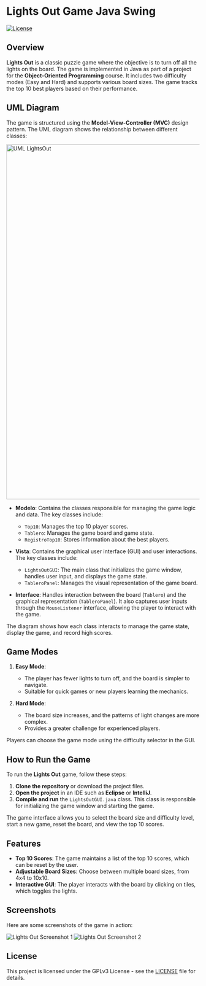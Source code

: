 # Lights Out Game Java Swing

[![License](https://img.shields.io/badge/License-GPLv3-blue.svg?style=for-the-badge)](https://github.com/your-repository/LICENSE)

## Overview

**Lights Out** is a classic puzzle game where the objective is to turn off all the lights on the board. The game is implemented in Java as part of a project for the **Object-Oriented Programming** course. It includes two difficulty modes (Easy and Hard) and supports various board sizes. The game tracks the top 10 best players based on their performance.

## UML Diagram

The game is structured using the **Model-View-Controller (MVC)** design pattern. The UML diagram shows the relationship between different classes:

<img width="925" alt="UML LightsOut" src="https://github.com/user-attachments/assets/da5cb191-b8c3-4fd1-8116-cac445f8bdbd">

- **Modelo**: Contains the classes responsible for managing the game logic and data. The key classes include:
  - `Top10`: Manages the top 10 player scores.
  - `Tablero`: Manages the game board and game state.
  - `RegistroTop10`: Stores information about the best players.
  
- **Vista**: Contains the graphical user interface (GUI) and user interactions. The key classes include:
  - `LightsOutGUI`: The main class that initializes the game window, handles user input, and displays the game state.
  - `TableroPanel`: Manages the visual representation of the game board.

- **Interface**: Handles interaction between the board (`Tablero`) and the graphical representation (`TableroPanel`). It also captures user inputs through the `MouseListener` interface, allowing the player to interact with the game.

The diagram shows how each class interacts to manage the game state, display the game, and record high scores.

## Game Modes

1. **Easy Mode**:
   - The player has fewer lights to turn off, and the board is simpler to navigate.
   - Suitable for quick games or new players learning the mechanics.

2. **Hard Mode**:
   - The board size increases, and the patterns of light changes are more complex.
   - Provides a greater challenge for experienced players.

Players can choose the game mode using the difficulty selector in the GUI.

## How to Run the Game

To run the **Lights Out** game, follow these steps:

1. **Clone the repository** or download the project files.
2. **Open the project** in an IDE such as **Eclipse** or **IntelliJ**.
3. **Compile and run** the `LightsOutGUI.java` class. This class is responsible for initializing the game window and starting the game.

The game interface allows you to select the board size and difficulty level, start a new game, reset the board, and view the top 10 scores.

## Features

- **Top 10 Scores**: The game maintains a list of the top 10 scores, which can be reset by the user.
- **Adjustable Board Sizes**: Choose between multiple board sizes, from 4x4 to 10x10.
- **Interactive GUI**: The player interacts with the board by clicking on tiles, which toggles the lights.

## Screenshots

Here are some screenshots of the game in action:

![Lights Out Screenshot 1](path/to/screenshot1.png)
![Lights Out Screenshot 2](path/to/screenshot2.png)

## License

This project is licensed under the GPLv3 License - see the [LICENSE](LICENSE) file for details.

